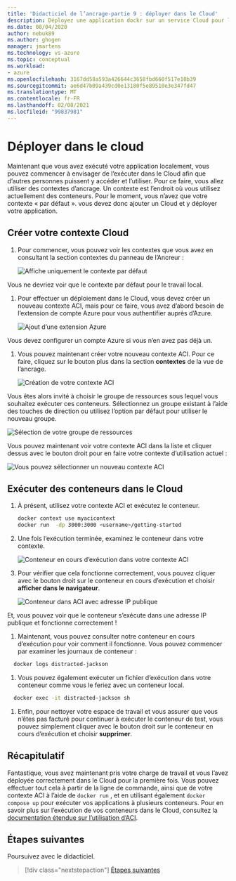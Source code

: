 ```yaml
---
title: 'Didacticiel de l’ancrage-partie 9 : déployer dans le Cloud'
description: Déployez une application dockr sur un service Cloud pour l’hébergement.
ms.date: 08/04/2020
author: nebuk89
ms.author: ghogen
manager: jmartens
ms.technology: vs-azure
ms.topic: conceptual
ms.workload:
- azure
ms.openlocfilehash: 3167dd58a593a426644c3658fbd660f517e10b39
ms.sourcegitcommit: ae6d47b09a439cd0e13180f5e89510e3e347fd47
ms.translationtype: MT
ms.contentlocale: fr-FR
ms.lasthandoff: 02/08/2021
ms.locfileid: "99837981"
---
```

# <a name="deploy-to-the-cloud"></a>Déployer dans le cloud

Maintenant que vous avez exécuté votre application localement, vous pouvez commencer à envisager de l’exécuter dans le Cloud afin que d’autres personnes puissent y accéder et l’utiliser. Pour ce faire, vous allez utiliser des contextes d’ancrage. Un contexte est l’endroit où vous utilisez actuellement des conteneurs. Pour le moment, vous n’avez que votre contexte « par défaut ». vous devez donc ajouter un Cloud et y déployer votre application.

## <a name="create-your-cloud-context"></a>Créer votre contexte Cloud

1. Pour commencer, vous pouvez voir les contextes que vous avez en consultant la section contextes du panneau de l’Ancreur :

   ![Affiche uniquement le contexte par défaut](media/defaultcontext.png)

Vous ne devriez voir que le contexte par défaut pour le travail local.

1. Pour effectuer un déploiement dans le Cloud, vous devez créer un nouveau contexte ACI, mais pour ce faire, vous avez d’abord besoin de l’extension de compte Azure pour vous authentifier auprès d’Azure.

   ![Ajout d’une extension Azure](media/addazureextension.png)

Vous devez configurer un compte Azure si vous n’en avez pas déjà un.

1. Vous pouvez maintenant créer votre nouveau contexte ACI. Pour ce faire, cliquez sur le bouton plus dans la section **contextes** de la vue de l’ancrage.

   ![Création de votre contexte ACI](media/createnewcontext.png)

Vous êtes alors invité à choisir le groupe de ressources sous lequel vous souhaitez exécuter ces conteneurs. Sélectionnez un groupe existant à l’aide des touches de direction ou utilisez l’option par défaut pour utiliser le nouveau groupe.

![Sélection de votre groupe de ressources](media/selectresourcegroup.png)

Vous pouvez maintenant voir votre contexte ACI dans la liste et cliquer dessus avec le bouton droit pour en faire votre contexte d’utilisation actuel :

![Vous pouvez sélectionner un nouveau contexte ACI](media/listofcontexts.png)

## <a name="run-containers-in-the-cloud"></a>Exécuter des conteneurs dans le Cloud

1. À présent, utilisez votre contexte ACI et exécutez le conteneur.

   ```bash
   docker context use myacicontext
   docker run  -dp 3000:3000 <username>/getting-started
   ```

1. Une fois l’exécution terminée, examinez le conteneur dans votre contexte.

   ![Conteneur en cours d’exécution dans votre contexte ACI](media/contextcontainer.png)

1. Pour vérifier que cela fonctionne correctement, vous pouvez cliquer avec le bouton droit sur le conteneur en cours d’exécution et choisir **afficher dans le navigateur**.

   ![Conteneur dans ACI avec adresse IP publique](media/containerinaci.png)

Et, vous pouvez voir que le conteneur s’exécute dans une adresse IP publique et fonctionne correctement !

1. Maintenant, vous pouvez consulter notre conteneur en cours d’exécution pour voir comment il fonctionne. Vous pouvez commencer par examiner les journaux de conteneur :
 
 ```bash
   docker logs distracted-jackson
   ```

1. Vous pouvez également exécuter un fichier d’exécution dans votre conteneur comme vous le feriez avec un conteneur local.
 
 ```bash
   docker exec -it distracted-jackson sh
   ```

1. Enfin, pour nettoyer votre espace de travail et vous assurer que vous n’êtes pas facturé pour continuer à exécuter le conteneur de test, vous pouvez simplement cliquer avec le bouton droit sur le conteneur en cours d’exécution et choisir **supprimer**.

## <a name="recap"></a>Récapitulatif

Fantastique, vous avez maintenant pris votre charge de travail et vous l’avez déployée correctement dans le Cloud pour la première fois. Vous pouvez effectuer tout cela à partir de la ligne de commande, ainsi que de votre contexte ACI à l’aide de `docker run` , et en utilisant également `docker compose up` pour exécuter vos applications à plusieurs conteneurs. Pour en savoir plus sur l’exécution de vos conteneurs dans le Cloud, consultez la [documentation étendue sur l’utilisation d’ACI](https://docs.docker.com/engine/context/aci-integration/).

## <a name="next-steps"></a>Étapes suivantes

Poursuivez avec le didacticiel.

> [!div class="nextstepaction"]
> [Étapes suivantes](whats-next.md)
